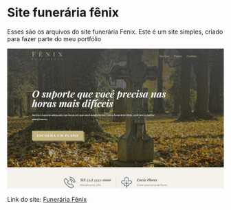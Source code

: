 # Site funerária fênix
Esses são os arquivos do site funerária Fenix. Este é um site simples, criado para fazer parte do meu portfólio

![Imagem funerária fênix](/images/Optimized-fenix-photo.png)

Link do site: [Funerária Fênix](https://confident-bardeen-ebb864.netlify.app/index.html)
